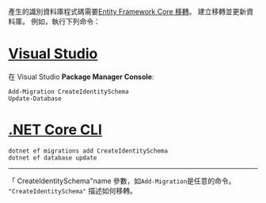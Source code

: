 產生的識別資料庫程式碼需要[Entity Framework Core 移轉](/ef/core/managing-schemas/migrations/)。 建立移轉並更新資料庫。 例如，執行下列命令：

# <a name="visual-studiotabvisual-studio"></a>[Visual Studio](#tab/visual-studio)

在 Visual Studio **Package Manager Console**:

```PMC
Add-Migration CreateIdentitySchema
Update-Database
```

# <a name="net-core-clitabnetcore-cli"></a>[.NET Core CLI](#tab/netcore-cli)

```cli
dotnet ef migrations add CreateIdentitySchema
dotnet ef database update
```

---

「 CreateIdentitySchema"name 參數，如`Add-Migration`是任意的命令。 `"CreateIdentitySchema"` 描述如何移轉。
